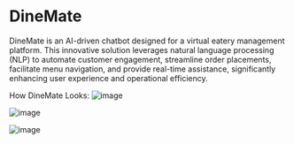 # DineMate
DineMate is an AI-driven chatbot designed for a virtual eatery management platform. This innovative solution leverages natural language processing (NLP) to automate customer engagement, streamline order placements, facilitate menu navigation, and provide real-time assistance, significantly enhancing user experience and operational efficiency.


How DineMate Looks:
![image](https://github.com/user-attachments/assets/a530a9be-0b28-468a-a2a7-ee0bd8350fa2)

![image](https://github.com/user-attachments/assets/392ed137-4a11-4bb9-b857-4f97f0e5299b)

![image](https://github.com/user-attachments/assets/3a6019de-bfc6-4be1-9f93-7f44aae55fcb)
